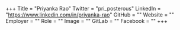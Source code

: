 +++
Title = "Priyanka Rao"
Twitter = "pri_posterous"
LinkedIn = "https://www.linkedin.com/in/priyanka-rao"
GitHub = ""
Website = ""
Employer = ""
Role = ""
Image = ""
GitLab = ""
Facebook = ""
+++
